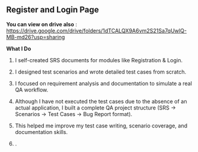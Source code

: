 ## Register and Login Page 


**You can view on drive also** : https://drive.google.com/drive/folders/1dTCALQX9A6vm2S21Sa7qUwlQ-MB-md26?usp=sharing   <br>


**What I Do**

1. I self-created SRS documents for modules like Registration & Login.

2. I designed test scenarios and wrote detailed test cases from scratch.

3. I focused on requirement analysis and documentation to simulate a real QA workflow.

4. Although I have not executed the test cases due to the absence of an actual application, I built a complete QA project structure (SRS → Scenarios → Test Cases → Bug Report format).

5. This helped me improve my test case writing, scenario coverage, and documentation skills.

6. .
